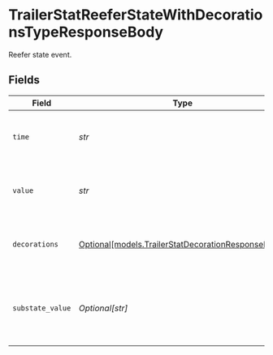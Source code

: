 # TrailerStatReeferStateWithDecorationsTypeResponseBody

Reefer state event.


## Fields

| Field                                                                                                | Type                                                                                                 | Required                                                                                             | Description                                                                                          | Example                                                                                              |
| ---------------------------------------------------------------------------------------------------- | ---------------------------------------------------------------------------------------------------- | ---------------------------------------------------------------------------------------------------- | ---------------------------------------------------------------------------------------------------- | ---------------------------------------------------------------------------------------------------- |
| `time`                                                                                               | *str*                                                                                                | :heavy_check_mark:                                                                                   | UTC timestamp in RFC 3339 format.                                                                    | 2020-01-27T07:06:25Z                                                                                 |
| `value`                                                                                              | *str*                                                                                                | :heavy_check_mark:                                                                                   | The overall state of the multizone carrier reefer.                                                   | `Off`, `On`                                                                                          |
| `decorations`                                                                                        | [Optional[models.TrailerStatDecorationResponseBody]](../models/trailerstatdecorationresponsebody.md) | :heavy_minus_sign:                                                                                   | Decorated values for the primary trailer stat datapoints.                                            |                                                                                                      |
| `substate_value`                                                                                     | *Optional[str]*                                                                                      | :heavy_minus_sign:                                                                                   | The substate of the multizone carrier reefer, if available.                                          | `Pretrip`, `Defrost`                                                                                 |